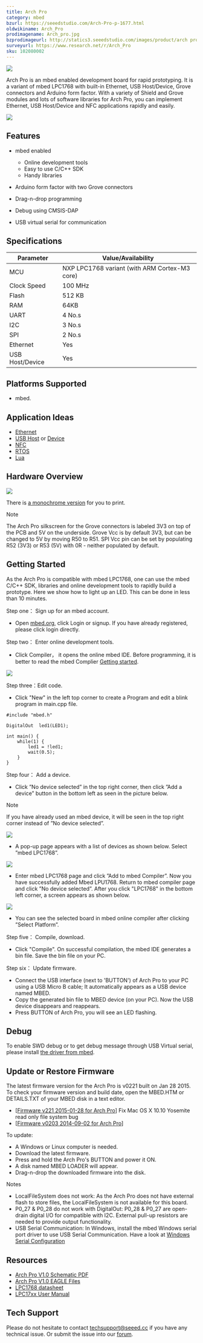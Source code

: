 ```yaml
---
title: Arch Pro
category: mbed
bzurl: https://seeedstudio.com/Arch-Pro-p-1677.html
oldwikiname: Arch_Pro
prodimagename: Arch_pro.jpg
bzprodimageurl: http://statics3.seeedstudio.com/images/product/arch pro.jpg
surveyurl: https://www.research.net/r/Arch_Pro
sku: 102080002
---
```


![](https://raw.githubusercontent.com/SeeedDocument/Arch_Pro/master/img/Arch_pro.jpg)

Arch Pro is an mbed enabled development board for rapid prototyping. It is a variant of mbed LPC1768 with built-in Ethernet, USB Host/Device, Grove connectors and Arduino form factor. With a variety of Shield and Grove modules and lots of software libraries for Arch Pro, you can implement Ethernet, USB Host/Device and NFC applications rapidly and easily.

[![](https://raw.githubusercontent.com/SeeedDocument/common/master/Get_One_Now_Banner.png)](http://www.seeedstudio.com/depot/Arch-Pro-p-1677.html)

Features
--------

-   mbed enabled
    -   Online development tools
    -   Easy to use C/C++ SDK
    -   Handy libraries

-   Arduino form factor with two Grove connectors
-   Drag-n-drop programming
-   Debug using CMSIS-DAP
-   USB virtual serial for communication

Specifications
-------------

| Parameter       | Value/Availability                            |
|-----------------|-----------------------------------------------|
| MCU             | NXP LPC1768 variant (with ARM Cortex-M3 core) |
| Clock Speed     | 100 MHz                                       |
| Flash           | 512 KB                                        |
| RAM             | 64KB                                          |
| UART            | 4 No.s                                        |
| I2C             | 3 No.s                                        |
| SPI             | 2 No.s                                        |
| Ethernet        | Yes                                           |
| USB Host/Device | Yes                                           |

 Platforms Supported
-----------------

-   mbed.

Application Ideas
-----------------

-   [Ethernet](https://mbed.org/handbook/Ethernet-Interface)
-   [USB Host](https://mbed.org/handbook/USBHost) or [Device](https://mbed.org/handbook/USBDevice)
-   [NFC](https://mbed.org/users/yihui/notebook/rapid-prototyping-with-nfc/)
-   [RTOS](https://mbed.org/handbook/RTOS)
-   [Lua](http://mbed.org/users/jsnyder/notebook/elua-preliminary-port/)

Hardware Overview
-----------------

![](https://raw.githubusercontent.com/SeeedDocument/Arch_Pro/master/img/Arch_pro_v1_pinout.png)

There is [a monochrome version](http://seeed-studio.github.io/Artwork/images/arch_pro_v1_pinout_mono.png) for you to print.

<div class="admonition note">
<p class="admonition-title">Note</p>
The Arch Pro silkscreen for the Grove connectors is labeled 3V3 on top of the PCB and 5V on the underside. Grove Vcc is by default 3V3, but can be changed to 5V by moving R50 to R51. SPI Vcc pin can be set by populating R52 (3V3) or R53 (5V) with 0R - neither populated by default.
</div>

Getting Started
---------------

As the Arch Pro is compatible with mbed LPC1768, one can use the mbed C/C++ SDK, libraries and online development tools to rapidly build a prototype.
Here we show how to light up an LED. This can be done in less than 10 minutes.

Step one： Sign up for an mbed account.

-   Open [mbed.org](https://developer.mbed.org/), click Login or signup. If you have already registered, please click login directly.

Step two： Enter online development tools.

-   Click Compiler， it opens the online mbed IDE. Before programming, it is better to read the mbed Complier [Getting started](https://developer.mbed.org/getting-started/).

![](https://raw.githubusercontent.com/SeeedDocument/Arch_Pro/master/img/Open_Compiler.jpg)

Step three：Edit code.

-   Click "New" in the left top corner to create a Program and edit a blink program in main.cpp file.

```
#include "mbed.h"
 
DigitalOut  led1(LED1);
 
int main() {
    while(1) {
        led1 = !led1; 
        wait(0.5); 
    }
}
```

Step four： Add a device.

-   Click ”No device selected” in the top right corner, then click ”Add a device” button in the bottom left as seen in the picture below.

<div class="admonition note">
<p class="admonition-title">Note</p>
If you have already used an mbed device, it will be seen in the top right corner instead of ”No device selected”.
</div>

![](https://raw.githubusercontent.com/SeeedDocument/Arch_Pro/master/img/选择设备.jpg)

-   A pop-up page appears with a list of devices as shown below. Select ”mbed LPC1768”.

![](https://raw.githubusercontent.com/SeeedDocument/Arch_Pro/master/img/选择设备1.jpg)

-   Enter mbed LPC1768 page and click ”Add to mbed Compiler”. Now you have successfully added Mbed LPU1768. Return to mbed compiler page and click ”No device selected”. After you click "LPC1768" in the bottom left corner, a screen appears as shown below.

![](https://raw.githubusercontent.com/SeeedDocument/Arch_Pro/master/img/Arch_pro_add_platform.png)

-   You can see the selected board in mbed online compiler after clicking ”Select Platform”.

Step five： Compile, download.

-   Click "Compile". On successful compilation, the mbed IDE generates a bin file. Save the bin file on your PC.

Step six： Update firmware.

-   Connect the USB interface (next to 'BUTTON') of Arch Pro to your PC using a USB Micro B cable; It automatically appears as a USB device named MBED.
-   Copy the generated bin file to MBED device (on your PC). Now the USB device disappears and reappears.
-   Press BUTTON of Arch Pro, you will see an LED flashing.

Debug
-----

To enable SWD debug or to get debug message through USB Virtual serial, please install [the driver from mbed](https://developer.mbed.org/handbook/Windows-serial-configuration).

Update or Restore Firmware
--------------------------

The latest firmware version for the Arch Pro is v0221 built on Jan 28 2015. To check your firmware version and build date, open the MBED.HTM or DETAILS.TXT of your MBED disk in a text editor.

-   \[[Firmware v221 2015-01-28 for Arch Pro](https://developer.mbed.org/media/uploads/yihui/lpc11u35_lpc1768_if_mbed_20150128.bin)\] Fix Mac OS X 10.10 Yosemite read only file system bug
-   \[[Firmware v0203 2014-09-02 for Arch Pro](https://github.com/xiongyihui/CMSIS-DAP/raw/arch_pro/interface/mdk/lpc11u35/lpc11u35_lpc1768_if_mbed_bootloader.bin)\]

To update:

-   A Windows or Linux computer is needed.
-   Download the latest firmware.
-   Press and hold the Arch Pro's BUTTON and power it ON.
-   A disk named MBED LOADER will appear.
-   Drag-n-drop the downloaded firmware into the disk.

<div class="admonition note">
<p class="admonition-title">Notes</p>
<ul>
<li>LocalFileSystem does not work:
As the Arch Pro does not have external flash to store files, the LocalFileSystem is not available for this board.</li>

<li>P0_27 & P0_28 do not work with DigitalOut:
P0_28 & P0_27 are open-drain digital I/O for compatible with I2C. External pull-up resistors are needed to provide output functionality.</li>

<li>USB Serial Communication:
In Windows, install the mbed Windows serial port driver to use USB Serial Communication. Have a look at <a href="https://developer.mbed.org/handbook/Windows-serial-configuration">Windows Serial Configuration</a></li>
</ul>
</div>

Resources
---------

-   [Arch Pro V1.0 Schematic PDF](https://raw.githubusercontent.com/SeeedDocument/Arch_Pro/master/res/Arch_Pro_V1.0_Schematic.pdf)
-   [Arch Pro V1.0 EAGLE Files](https://raw.githubusercontent.com/SeeedDocument/Arch_Pro/master/res/Arch_Pro_V1.0.zip)
-   [LPC1768 datasheet](https://raw.githubusercontent.com/SeeedDocument/Arch_Pro/master/res/LPC1769_68_67_66_65_64_63.pdf)
-   [LPC17xx User Manual](https://raw.githubusercontent.com/SeeedDocument/Arch_Pro/master/res/LPC17xxUserManual.pdf)

<!-- This Markdown file was created from http://www.seeedstudio.com/wiki/Arch_Pro -->


## Tech Support
Please do not hesitate to contact [techsupport@seeed.cc](techsupport@seeed.cc) if you have any technical issue. Or submit the issue into our [forum](http://forum.seeedstudio.com/). 